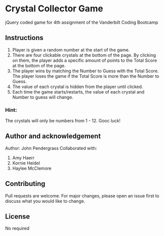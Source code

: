 # Crystal Collector Game
jQuery coded game for 4th assignment of the Vanderbilt Coding Bootcamp

## Instructions
1. Player is given a random number at the start of the game. 
2. There are four clickable crystals at the bottom of the page. By clicking on them, the player adds a specific amount of points to the Total Score at the bottom of the page. 
3. The player wins by matching the Number to Guess with the Total Score. The player loses the game if the Total Score is more than the Number to Guess. 
4. The value of each crystal is hidden from the player until clicked. 
5. Each time the game starts/restarts, the value of each crystal and Number to guess will change. 

### Hint: 
The crystals will only be numbers from 1 - 12. Gooc luck!

## Author and acknowledgement
Author: John Pendergrass
Collaborated with: 
1. Amy Haerr
2. Kornie Heidel
3. Haylee McClemore

## Contributing
Pull requests are welcome. For major changes, please open an issue first to discuss what you would like to change. 

## License
No required
